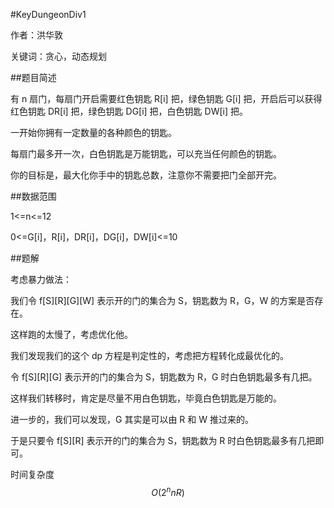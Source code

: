 #KeyDungeonDiv1

作者：洪华敦

关键词：贪心，动态规划

##题目简述

有 n 扇门，每扇门开启需要红色钥匙 R[i] 把，绿色钥匙 G[i] 把，开启后可以获得红色钥匙 DR[i] 把，绿色钥匙 DG[i] 把，白色钥匙 DW[i] 把。

一开始你拥有一定数量的各种颜色的钥匙。

每扇门最多开一次，白色钥匙是万能钥匙，可以充当任何颜色的钥匙。

你的目标是，最大化你手中的钥匙总数，注意你不需要把门全部开完。

##数据范围

1<=n<=12

0<=G[i]，R[i]，DR[i]，DG[i]，DW[i]<=10

##题解

考虑暴力做法：

我们令 f[S][R][G][W] 表示开的门的集合为 S，钥匙数为 R，G，W 的方案是否存在。

这样跑的太慢了，考虑优化他。

我们发现我们的这个 dp 方程是判定性的，考虑把方程转化成最优化的。

令 f[S][R][G] 表示开的门的集合为 S，钥匙数为 R，G 时白色钥匙最多有几把。

这样我们转移时，肯定是尽量不用白色钥匙，毕竟白色钥匙是万能的。

进一步的，我们可以发现，G 其实是可以由 R 和 W 推过来的。

于是只要令 f[S][R] 表示开的门的集合为 S，钥匙数为 R 时白色钥匙最多有几把即可。

时间复杂度 $$O(2^nnR)$$